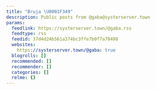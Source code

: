 ```yaml
---
title: "Bruja \U0001F349"
description: Public posts from @gaba@systerserver.town
params:
  feedlink: https://systerserver.town/@gaba.rss
  feedtype: rss
  feedid: 37d4d24b561a374bc3ffe7b0f7a70498
  websites:
    https://systerserver.town/@gaba: true
  blogrolls: []
  recommended: []
  recommender: []
  categories: []
  relme: {}
---
```

